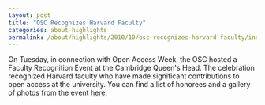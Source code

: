 ```yaml
---
layout: post
title: "OSC Recognizes Harvard Faculty"
categories: about highlights
permalink: /about/highlights/2010/10/osc-recognizes-harvard-faculty/index.html
---
```

<p>On Tuesday, in connection with Open Access Week, the OSC hosted a Faculty Recognition Event at the Cambridge Queen's Head. The celebration recognized Harvard faculty who have made significant contributions to open access at the university. You can find a list of honorees and a gallery of photos from the event <a href="http://osc.hul.harvard.edu/faculty_recognition">here</a>.</p>